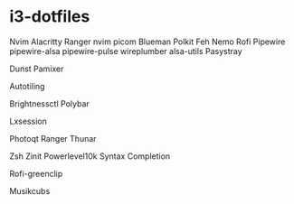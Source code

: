# i3-dotfiles
Nvim
Alacritty
Ranger
nvim
picom
Blueman
Polkit
Feh
Nemo
Rofi
Pipewire pipewire-alsa pipewire-pulse wireplumber alsa-utils
Pasystray

Dunst
Pamixer

Autotiling

Brightnessctl
Polybar

Lxsession

Photoqt
Ranger
Thunar

Zsh
Zinit
Powerlevel10k
Syntax
Completion 


Rofi-greenclip

Musikcubs
